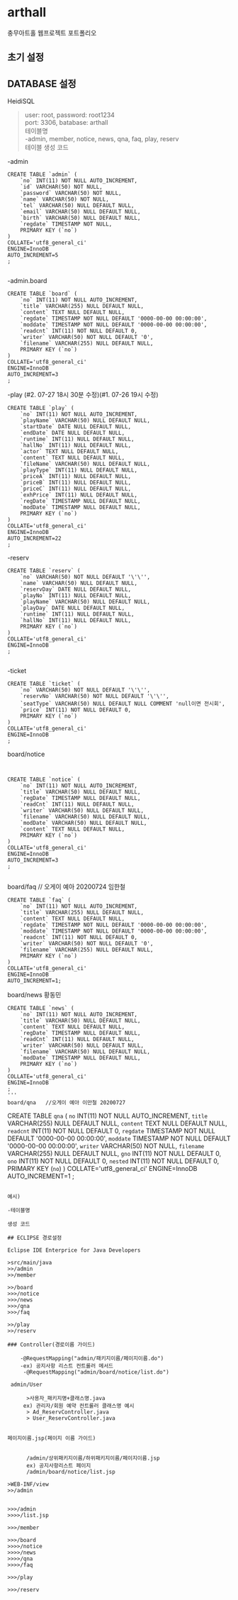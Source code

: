 # arthall
충무아트홀 웹프로젝트 포트폴리오

## 초기 설정 

## DATABASE 설정

HeidiSQL
> user: root, password: root1234   
> port: 3306, batabase: arthall   
> 테이블명   
  -admin, member, notice, news, qna, faq, play, reserv   
> 테이블 생성 코드   

-admin

```
CREATE TABLE `admin` (
	`no` INT(11) NOT NULL AUTO_INCREMENT,
	`id` VARCHAR(50) NOT NULL,
	`password` VARCHAR(50) NOT NULL,
	`name` VARCHAR(50) NOT NULL,
	`tel` VARCHAR(50) NULL DEFAULT NULL,
	`email` VARCHAR(50) NULL DEFAULT NULL,
	`birth` VARCHAR(50) NULL DEFAULT NULL,
	`regdate` TIMESTAMP NOT NULL,
	PRIMARY KEY (`no`)
)
COLLATE='utf8_general_ci'
ENGINE=InnoDB
AUTO_INCREMENT=5
;


```
-admin.board

```
CREATE TABLE `board` (
	`no` INT(11) NOT NULL AUTO_INCREMENT,
	`title` VARCHAR(255) NULL DEFAULT NULL,
	`content` TEXT NULL DEFAULT NULL,
	`regdate` TIMESTAMP NOT NULL DEFAULT '0000-00-00 00:00:00',
	`moddate` TIMESTAMP NOT NULL DEFAULT '0000-00-00 00:00:00',
	`readcnt` INT(11) NOT NULL DEFAULT 0,
	`writer` VARCHAR(50) NOT NULL DEFAULT '0',
	`filename` VARCHAR(255) NULL DEFAULT NULL,
	PRIMARY KEY (`no`)
)
COLLATE='utf8_general_ci'
ENGINE=InnoDB
AUTO_INCREMENT=3
;

```

-play (#2. 07-27 18시 30분 수정)(#1. 07-26 19시 수정)

```
CREATE TABLE `play` (
	`no` INT(11) NOT NULL AUTO_INCREMENT,
	`playName` VARCHAR(50) NULL DEFAULT NULL,
	`startDate` DATE NULL DEFAULT NULL,
	`endDate` DATE NULL DEFAULT NULL,
	`runtime` INT(11) NULL DEFAULT NULL,
	`hallNo` INT(11) NULL DEFAULT NULL,
	`actor` TEXT NULL DEFAULT NULL,
	`content` TEXT NULL DEFAULT NULL,
	`fileName` VARCHAR(50) NULL DEFAULT NULL,
	`playType` INT(11) NULL DEFAULT NULL,
	`priceA` INT(11) NULL DEFAULT NULL,
	`priceB` INT(11) NULL DEFAULT NULL,
	`priceC` INT(11) NULL DEFAULT NULL,
	`exhPrice` INT(11) NULL DEFAULT NULL,
	`regDate` TIMESTAMP NULL DEFAULT NULL,
	`modDate` TIMESTAMP NULL DEFAULT NULL,
	PRIMARY KEY (`no`)
)
COLLATE='utf8_general_ci'
ENGINE=InnoDB
AUTO_INCREMENT=22
;

```
-reserv
```
CREATE TABLE `reserv` (
	`no` VARCHAR(50) NOT NULL DEFAULT '\'\'',
	`name` VARCHAR(50) NULL DEFAULT NULL,
	`reservDay` DATE NULL DEFAULT NULL,
	`playNo` INT(11) NULL DEFAULT NULL,
	`playName` VARCHAR(50) NULL DEFAULT NULL,
	`playDay` DATE NULL DEFAULT NULL,
	`runtime` INT(11) NULL DEFAULT NULL,
	`hallNo` INT(11) NULL DEFAULT NULL,
	PRIMARY KEY (`no`)
)
COLLATE='utf8_general_ci'
ENGINE=InnoDB
;


```
-ticket
```
CREATE TABLE `ticket` (
	`no` VARCHAR(50) NOT NULL DEFAULT '\'\'',
	`reservNo` VARCHAR(50) NOT NULL DEFAULT '\'\'',
	`seatType` VARCHAR(50) NULL DEFAULT NULL COMMENT 'null이면 전시회',
	`price` INT(11) NOT NULL DEFAULT 0,
	PRIMARY KEY (`no`)
)
COLLATE='utf8_general_ci'
ENGINE=InnoDB
;

```
board/notice
```


CREATE TABLE `notice` (
	`no` INT(11) NOT NULL AUTO_INCREMENT,
	`title` VARCHAR(50) NULL DEFAULT NULL,
	`regDate` TIMESTAMP NULL DEFAULT NULL,
	`readCnt` INT(11) NULL DEFAULT NULL,
	`writer` VARCHAR(50) NULL DEFAULT NULL,
	`filename` VARCHAR(50) NULL DEFAULT NULL,
	`modDate` VARCHAR(50) NULL DEFAULT NULL,
	`content` TEXT NULL DEFAULT NULL,
	PRIMARY KEY (`no`)
)
COLLATE='utf8_general_ci'
ENGINE=InnoDB
AUTO_INCREMENT=3
;


```

board/faq  // 오게이 예아 20200724 임한철
```
CREATE TABLE `faq` (
	`no` INT(11) NOT NULL AUTO_INCREMENT,
	`title` VARCHAR(255) NULL DEFAULT NULL,
	`content` TEXT NULL DEFAULT NULL,
	`regdate` TIMESTAMP NOT NULL DEFAULT '0000-00-00 00:00:00',
	`moddate` TIMESTAMP NOT NULL DEFAULT '0000-00-00 00:00:00',
	`readcnt` INT(11) NOT NULL DEFAULT 0,
	`writer` VARCHAR(50) NOT NULL DEFAULT '0',
	`filename` VARCHAR(255) NULL DEFAULT NULL,
	PRIMARY KEY (`no`)
)
COLLATE='utf8_general_ci'
ENGINE=InnoDB
AUTO_INCREMENT=1;

```
board/news 황동민
```
CREATE TABLE `news` (
	`no` INT(11) NOT NULL AUTO_INCREMENT,
	`title` VARCHAR(50) NULL DEFAULT NULL,
	`content` TEXT NULL DEFAULT NULL,
	`regDate` TIMESTAMP NULL DEFAULT NULL,
	`readCnt` INT(11) NULL DEFAULT NULL,
	`writer` VARCHAR(50) NULL DEFAULT NULL,
	`filename` VARCHAR(50) NULL DEFAULT NULL,
	`modDate` TIMESTAMP NULL DEFAULT NULL,
	PRIMARY KEY (`no`)
)
COLLATE='utf8_general_ci'
ENGINE=InnoDB
;
'''
board/qna   //오게이 예아 이만철 20200727
```
CREATE TABLE `qna` (
	`no` INT(11) NOT NULL AUTO_INCREMENT,
	`title` VARCHAR(255) NULL DEFAULT NULL,
	`content` TEXT NULL DEFAULT NULL,
	`readcnt` INT(11) NOT NULL DEFAULT 0,
	`regdate` TIMESTAMP NOT NULL DEFAULT '0000-00-00 00:00:00',
	`moddate` TIMESTAMP NOT NULL DEFAULT '0000-00-00 00:00:00',
	`writer` VARCHAR(50) NOT NULL,
	`filename` VARCHAR(255) NULL DEFAULT NULL,
	`gno` INT(11) NOT NULL DEFAULT 0,
	`ono` INT(11) NOT NULL DEFAULT 0,
	`nested` INT(11) NOT NULL DEFAULT 0,
	PRIMARY KEY (`no`)
)
COLLATE='utf8_general_ci'
ENGINE=InnoDB
AUTO_INCREMENT=1
;
```

예시)

-테이블명

생성 코드

## ECLIPSE 경로설정   

Eclipse IDE Enterprice for Java Developers   

>src/main/java   
>>/admin    
>>/member  

>>/board       
>>>/notice      
>>>/news    
>>>/qna   
>>>/faq   

>>/play     
>>/reserv   

### Controller(경로이름 가이드) 

	-@RequestMapping("admin/패키지이름/페이지이름.do")    
	-ex) 공지사항 리스트 컨트롤러 메서드    
	 -@RequestMapping("admin/board/notice/list.do") 

 admin/User   
	
	  >사용자_패키지명+클래스명.java   
	 ex) 관리자/회원 예약 컨트롤러 클래스명 예시   
	  > Ad_ReservController.java
	  > User_ReservController.java


페이지이름.jsp(페이지 이름 가이드)   


	  /admin/상위패키지이름/하위패키지이름/페이지이름.jsp   
	  ex) 공지사항리스트 페이지   
	  /admin/board/notice/list.jsp   

>WEB-INF/view   
>>/admin   


>>>/admin 
>>>>/list.jsp 

>>>/member 

>>>/board   
>>>>/notice   
>>>>/news   
>>>>/qna   
>>>>/faq

>>>/play

>>>/reserv   


